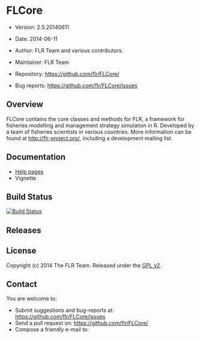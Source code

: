 # FLCore
- Version: 2.5.20140611
- Date: 2014-06-11
- Author: FLR Team and various contributors.
- Maintainer: FLR Team <flrteam AT flr-project.org>

- Repository: <https://github.com/flr/FLCore/>
- Bug reports: <https://github.com/flr/FLCore/issues>

## Overview
FLCore contains the core classes and methods for FLR, a framework for fisheries modelling and management strategy simulation in R. Developed by a team of fisheries scientists in various countries. More information can be found at <http://flr-project.org/>, including a development mailing list.

## Documentation
- [Help pages](http://flr-project.org/FLCore)
- Vignette

## Build Status
[![Build Status](https://travis-ci.org/flr/FLCore.svg?branch=master)](https://travis-ci.org/flr/FLCore)

## Releases

## License
Copyright (c) 2014 The FLR Team. Released under the [GPL v2](http://www.gnu.org/licenses/gpl-2.0.html).

## Contact

You are welcome to:

- Submit suggestions and bug-reports at: <https://github.com/flr/FLCore/issues>
- Send a pull request on: <https://github.com/flr/FLCore/>
- Compose a friendly e-mail to: <flrteam AT flr-project.org>
